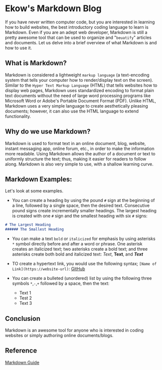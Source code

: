 # Ekow's Markdown Blog

If you have never written computer code, but you are interested in learning how to build websites, the best introductory coding language to learn is Markdown. Even if you are an adept web developer, Markdown is still a pretty awesome tool that can be used to organize and "`beuatify`" articles and documents. Let us delve into a brief overview of what Markdown is and how to use it.

## What is Markdown?

Markdown is considered a lightweight `markup language` (a text-encoding system that tells your computer how to render/display text on the screen). Similar to the `Hyper Text Markup Language` (HTML) that tells websites how to display web pages, Markdown uses standardized encoding to format plain text documents without the need of large word processing programs like Microsoft Word or Adobe's Portable Document Format (PDF). Unlike HTML, Markdown uses a very simple language to create aesthetically pleasing documents; however, it can also use the HTML language to extend functionality.

## Why do we use Markdown?

Markdown is used to format text in an online document, blog, website, instant messaging app, online forum, etc., in order to make the information more readable. Using Markdown allows the author of a document or text to uniformly structure the text; thus, making it easier for readers to follow along. Markdown is also very simple to use, with a shallow learning curve.

## Markdown Examples:

Let's look at some examples.

* You can create a heading by using the pound `#` sign at the beginning of a line, followed by a single space, then the desired text. Consecutive pound signs create incrementally smaller headings. The largest heading is created with one `#` sign and the smallest heading with six `#` signs:

```markdown
# The Largest Heading
###### The Smallest Heading
```

* You can make a text `bold` or `italicized` for emphasis by using asterisks `*` symbol directly before and after a word or phrase. One asterisk creates an italicized text; two asterisks create a bold text; and three asterisks create both bold and italicized text: *Text*, **Text**, and ***Text***

* TO create a hypertext link, you would use the following syntax; `[Name of Link](https://website-url)`: [GitHub](https://github.com)

* You can create a bulleted (unordered) list by using the following three symbols `*`,`-`,`+` followed by a space, then the text:

    * Text 1
    - Test 2
    + Text 3

## Conclusion

Markdown is an awesome tool for anyone who is interested in coding websites or simply authoring online documents/blogs.

## Reference

[Markdown Guide](https://www.markdownguide.org/getting-started/)
